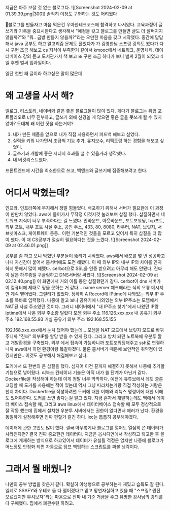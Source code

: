 지금은 아주 보잘 것 없는 블로그다.
![[Screenshot 2024-02-09 at 01.39.39.png|300]]
솔직히  이정도 구현하는 것도 어려웠다

블로그를 만들자고 마음 먹은건 우아한테크코스에 합격하고 나서였다.
교육과정이 글쓰기와 기록을 중요시한다고 생각해서 "애정을 갖고 블로그를 만들면 글도 더 잘써지지 않을까?"와 "뭐.. 금방 만들지 않을까?"라는 오만한 마음을 갖고 시작했다.
중간에 답답해서 java 공부도 하고 알고리즘 문제도 풀었다가 가 김영한님 스프링 강의도 봤다가 다시 구현 조금 해보고 cs 지식이 부족한거 같아서 kmooc에서 네트워크, 운영체제, 데이터베이스 강의 듣고 도서관가서 책 보고 또 구현 조금 하다가 보니 벌써 2월이 되었고 4일 후엔 벌써 입과일이다.

일단 첫번 째 글이라 하고싶은 말이 많은데 


# 왜 고생을 사서 해?

벨로그, 티스토리, 네이버와 같은 좋은 블로그들이 많이 있다. 게다가 블로그는 취업 포트폴리오로 너무 진부하고, 글쓰기 외에 신경쓸 게 많으면 좋은 글을 못쓰게 될 수 있지 않아? 도대체 왜 이런 짓을 하는거야?

1. 내가 만든 제품을 앞으로 내가 직접 사용하면서 피드백 해보고 싶었다.
2. 실력을 키워 나가면서 조금씩 기능 추가, 유지보수, 리펙토링 하는 경험을 해보고 싶었다.
3. 글쓰기과 개발에 좋은 시너지 효과를 낼 수 있을거라 생각했다.
4. 내 버킷리스트였다.

프론트엔드에 시간을 최소한으로 쓰고, 백엔드와 글쓰기에 집중해보려고 한다.

# 어디서 막혔는데?

인프라. 인프라쪽에 무지해서 정말 힘들었다. 배포하기 위해서 서버가 필요한데 이 과정이 만만치 않았다. aws에 들어가서 무작정 이것저것 눌러보며 삽질 했다. 삽질하면서 네트워크 지식이 너무 부족하다는 걸 느꼈다. 인바운드, 아웃바운드, 포트포워딩, tcp포트, 외부 포트, 내부 포트 사설 주소, 공인 주소, 433, 80, 8080, 라우터, NAT, 브릿지, 서브넷마스크, 게이트웨이 등등.. 이런 기본적인 것들을 모르고 있어서 특히 삽질을 더 많이 했다. 이 때 CS공부가 절실히 필요하다는 것을 느꼈다.
![[Screenshot 2024-02-09 at 02.46.01.png]]

공부를 좀 하고 오니 막혔던 부분들이 뚫리기 시작했다. aws에서 배포를 몇 번 성공하고 나니 자신감이 붙어서 홈서버에도 도전 해봤다. 이 때 외부 IP와 내부 IP의 차이를 인지하지 못해서 많이 헤맸다. cerbot으로 SSL을 인증 받으려고 아무리 해도 안됐다. 진짜 이 날은 하루종일 구글링하고 DNS서버랑 싸웠다.
![[Screenshot 2024-02-09 at 02.12.40.png]]
이 화면에서 거의 이틀 동안 삽질했던거 같다. cerbot이 dns 서버가 이 컴퓨터에 제대로 핑을 못하는 거 같다... name server 체크해라는 식의 오류 메시지만 계속 뱉어냈다. 
그럴리가 없었다. 정확히 A Record에 IPtime에 나와있는 외부 IP 주소를 똑바로 입력했다. 나중에 알고 보니 공유기에 나와있는 외부 IP주소는 모뎀에서 NAT된 사설 주소였던 것이다. 그러니 네이버에서 "내 IP주소 찾기"에서 나왔던 IP랑 Iptime에서 나온 외부 주소랑 달랐다
모뎀 외부 주소 116.126.xxx.xxx
내 공유기 외부 주소 192.168.55.93
거실 공유기 외부 주소 192.168.55.155

192.168.xxx.xxx에서 눈치 챘어야 했는데... 모뎀을 NAT 모드에서 브릿지 모드로 바꿔주니까 "진짜" 외부IP를 할당 받을 수 있게 됐다. 그리고 방치 되던 노트북에 우분투 깔고 개발환경을 구축했다. 외부 에서 접속이 가능하니까 포트포워딩해주고 ssh로 연결하니까 aws에서 하던 환경이랑 똑같아졌다. 물론 홈서버기 때문에 보안적인 취약점이 있겠지만은.. 이것도 공부해서 해결해보고 싶다.

도커에서 또 한번의 큰 삽질을 했다. 심지어 이건 끝까지 해결하지 못해서 나중에 추가할 기능으로 넣어뒀다. 리눅스 컨테이너 기술은 아직 내가 쓸 단계가 아닌거 같다. Dockerfile을 작성해야 하는데 이게 정말 너무 막막하다. 예전에 유튜브에서 레딧 클론 코딩할 때 도커를 사용해본 적이 있는데 역시 그냥 따라치는거랑 직접 작성하는 거랑은 천지 차이다. Dockerfile을 작성하려면 도커에 대한 이해와 리눅스 명령어에 대한 이해도 있어야한다. 도커를 쓰면 좋다는걸 알고 있다. 지금 혼자서 개발하는데도 맥에서 데이터 베이스 접속할 때, 그리고 aws linux에서 데이터베이스 접속할 때 모두 정상적으로 잘 작동 했는데 집에서 설치한 우분투 서버에서는 권한이 없다면서 에러가 났다. 환경을 동일하게 설정해주면 진짜 편할거 같긴 하다. lxc는 틈틈히 공부해야겠다.

데이터에 관한 고민도 많이 했다. 결국 아무렇게나 블로그를 열어도 열심히 쓴 데이터가 사라진다면?  결국 진짜 중요한건 데이터다. 지금은 옵시디언에서 작성하고 퇴고한 후 블로그에 게재하는 방식으로 하고있어서 데이터가 유실될 걱정은 없지만 나중에 블로그가 어느정도 안정화 되면 자동으로 덤프 백업하는 스크립트를 짜볼 생각이다.

# 그래서 뭘 배웠니?

나만의 공부 방법을 찾은거 같다. 확실히 야생형으로 공부하는게 재밌고 습득도 잘 된다. 일례로 SSAFY와 우테코 둘 다 떨어졌다고 믿고 망연자실하고 있을 때 "스프링? 뭔진 모르겠지만 부셔보자"라는 마음으로 진짜 내 기준 거금을 주고 유명한 강사님의 강의를 다 구매했다. 집에서 폐관수련 하려고. 